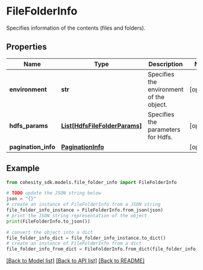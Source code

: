 # FileFolderInfo

Specifies information of the contents (files and folders).

## Properties

Name | Type | Description | Notes
------------ | ------------- | ------------- | -------------
**environment** | **str** | Specifies the environment of the object. | [optional] 
**hdfs_params** | [**List[HdfsFileFolderParams]**](HdfsFileFolderParams.md) | Specifies the parameters for Hdfs. | [optional] 
**pagination_info** | [**PaginationInfo**](PaginationInfo.md) |  | [optional] 

## Example

```python
from cohesity_sdk.models.file_folder_info import FileFolderInfo

# TODO update the JSON string below
json = "{}"
# create an instance of FileFolderInfo from a JSON string
file_folder_info_instance = FileFolderInfo.from_json(json)
# print the JSON string representation of the object
print(FileFolderInfo.to_json())

# convert the object into a dict
file_folder_info_dict = file_folder_info_instance.to_dict()
# create an instance of FileFolderInfo from a dict
file_folder_info_from_dict = FileFolderInfo.from_dict(file_folder_info_dict)
```
[[Back to Model list]](../README.md#documentation-for-models) [[Back to API list]](../README.md#documentation-for-api-endpoints) [[Back to README]](../README.md)


